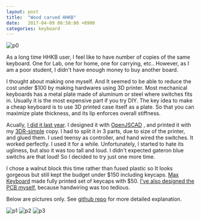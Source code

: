 ```yaml
---
layout: post
title:  "Wood carved HHKB"
date:   2017-04-09 00:58:00 +0900
categories: keyboard
---
```


![p0](https://github.com/jinhwanlazy/wood-case-keyboard/raw/master/pics/IMG_2566.JPG)

As a long time HHKB user, I feel like to have number of copies of the same
keyboard. One for Lab, one for home, one for carrying, etc..  However, as I am a poor student,
I didn't have enough money to buy another board.

I thought about making one myself. And It seemed to be able to reduce the cost 
under $100 by making hardwares using 3D printer. Most mechanical keyboards has
a metal plate made of aluminum or steel where switches fits in. Usually it
is the most expensive part if you try DIY. 
The key idea to make a cheap keyboard is to use 3D printed case itself as a
plate. So that you can maximize plate thickness, and its lip enforces overall stiffness.

Acually, [I did it last year](https://github.com/jinhwanlazy/3d-printable-keyboard).
I designed it with [OpenJSCAD](https://openjscad.org/#https://raw.githubusercontent.com/jinhwanlazy/3d-printable-keyboard/master/model.js)
, and printed it with my
[3DR-simple](http://trains.socha.com/2013/11/building-3dr-simple-delta-printer-part-i.html) copy.
I had to split it in 3 parts, due to size of the printer, and glued them. 
I used teensy as controller, and hand wired the switches. 
It worked perfectly. I used it for a while. Unfortunately, I started to hate its
ugliness, but also it was too tall and loud. I didn't expected gateron blue
switchs are that loud! So I decided to try just one more time.

I chose a walnut block this time rather than fused plastic so It looks gorgeous
but still kept the budget under $150 including keycaps.
[Max Keyboard](http://www.maxkeyboard.com/) made fully
printed set of keycaps with $50. 
[I've also designed the PCB myself](https://github.com/jinhwanlazy/hhkb-pcb),
because handwiring was too tedious. 

Below are pictures only.
See [github repo](https://github.com/jinhwanlazy/wood-case-keyboard)
for more detailed explanation.

![p1](https://github.com/jinhwanlazy/wood-case-keyboard/raw/master/pics/IMG_2556.JPG)
![p2](https://github.com/jinhwanlazy/wood-case-keyboard/raw/master/pics/IMG_2569.JPG)
![p3](https://github.com/jinhwanlazy/wood-case-keyboard/raw/master/pics/IMG_2571.JPG)
